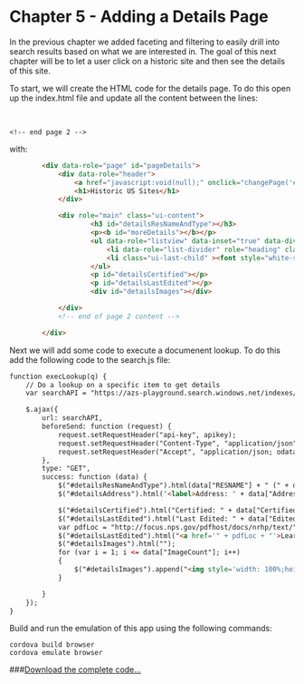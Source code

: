 # Chapter 5 - Adding a Details Page

In the previous chapter we added faceting and filtering to easily drill into search results based on what we are interested in.  The goal of this next chapter will be to let a user click on a historic site and then see the details of this site.

To start, we will create the HTML code for the details page.  To do this open up the index.html file and update all the content between the lines:<br>
  <!-- jquery mobile page 2 --><br>
	<!-- end page 2 -->

with: 
```html
		<div data-role="page" id="pageDetails">
			<div data-role="header">
                <a href="javascript:void(null);" onclick="changePage('#pageDetails', '#homepage', true, null);" data-icon="grid" data-theme="b" id="backButton">Back</a>
				<h1>Historic US Sites</h1>
			</div>

			<div role="main" class="ui-content">
                    <h3 id="detailsResNameAndType"></h3>
                    <p><b id="moreDetails"></b></p>
                    <ul data-role="listview" data-inset="true" data-divider-theme="a" class="ui-listview ui-listview-inset ui-corner-all ui-shadow">
                        <li data-role="list-divider" role="heading" class="ui-li-divider ui-bar-a ui-first-child">Address</li>
                        <li class="ui-last-child" ><font style="white-space:normal; font-size: small;" id="detailsAddress"></font></li>
                    </ul>
                    <p id="detailsCertified"></p>
                    <p id="detailsLastEdited"></p>
                    <div id="detailsImages"></div>

			</div>
			<!-- end of page 2 content -->

		</div>
````

Next we will add some code to execute a documenent lookup.  To do this add the following code to the search.js file:

```html
function execLookup(q) {
    // Do a lookup on a specific item to get details
    var searchAPI = "https://azs-playground.search.windows.net/indexes/historicsites/docs/" + q +"?api-version=2015-02-28&$select=RESNAME,ResType,Address,City,County,State,NumCBldg,NumCSite,NumCStru,CertifiedDate,Edited,ImageCount";

    $.ajax({
        url: searchAPI,
        beforeSend: function (request) {
            request.setRequestHeader("api-key", apikey);
            request.setRequestHeader("Content-Type", "application/json");
            request.setRequestHeader("Accept", "application/json; odata.metadata=none");
        },
        type: "GET",
        success: function (data) {
            $("#detailsResNameAndType").html(data["RESNAME"] + " (" + data["ResType"] + ")");
            $("#detailsAddress").html('<label>Address: ' + data["Address"] + ", " + data["City"] + ", " + data["State"] + '</label>');

            $("#detailsCertified").html("Certified: " + data["CertifiedDate"].substring(0, 10));
            $("#detailsLastEdited").html("Last Edited: " + data["Edited"].substring(0, 10));
            var pdfLoc = "http://focus.nps.gov/pdfhost/docs/nrhp/text/" + q + ".pdf";
            $("#detailsLastEdited").html("<a href='" + pdfLoc + "'>Learn more...</a>");
            $("#detailsImages").html("");
            for (var i = 1; i <= data["ImageCount"]; i++)
            {
                $("#detailsImages").append("<img style='width: 100%;height: auto;max-width: 100%;' src='https://azsplayground.blob.core.windows.net/historicsites/img/" + q + "_" + i + ".jpeg'>");
            }

        }
    });
}

```

Build and run the emulation of this app using the following commands:

<pre><code>cordova build browser
cordova emulate browser
</code></pre>


###[Download the complete code...](https://github.com/liamca/AzureSearchMobile/tree/master/Completed%20Application)
